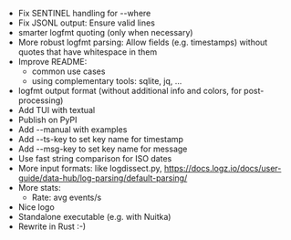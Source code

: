 - Fix SENTINEL handling for --where
- Fix JSONL output: Ensure valid lines
- smarter logfmt quoting (only when necessary)
- More robust logfmt parsing: Allow fields (e.g. timestamps) without quotes that have whitespace in them
- Improve README: 
    - common use cases 
    - using complementary tools: sqlite, jq, ...
- logfmt output format (without additional info and colors, for post-processing)
- Add TUI with textual
- Publish on PyPI
- Add --manual with examples
- Add --ts-key to set key name for timestamp
- Add --msg-key to set key name for message
- Use fast string comparison for ISO dates
- More input formats: like logdissect.py, https://docs.logz.io/docs/user-guide/data-hub/log-parsing/default-parsing/
- More stats:
  * Rate: avg events/s
- Nice logo
- Standalone executable (e.g. with Nuitka)
- Rewrite in Rust :-)
